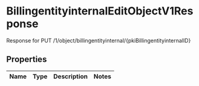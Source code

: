 

# BillingentityinternalEditObjectV1Response

Response for PUT /1/object/billingentityinternal/{pkiBillingentityinternalID}

## Properties

| Name | Type | Description | Notes |
|------------ | ------------- | ------------- | -------------|



